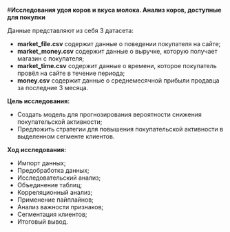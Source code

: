#**Исследования удоя коров и вкуса молока. Анализ коров, доступные для покупки**

Данные представляют из себя 3 датасета:
- **market_file.csv** содержит данные о поведении покупателя на сайте;
- **market_money.csv** содержит данные о выручке, которую получает магазин с покупателя;
- **market_time.csv** содержит данные о времени, которое покупатель провёл на сайте в течение периода;
- **money.csv** содержит данные о среднемесячной прибыли продавца за последние 3 месяца.

**Цель исследования:**
- Создать модель для прогнозирования вероятности снижения покупательской активности;
- Предложить стратегии для повышения покупательской активности в выделенном сегменте клиентов.

**Ход исследования:**
- Импорт данных;
- Предобработка данных;
- Исследовательский анализ;
- Объединение таблиц;
- Корреляционный анализ;
- Применение пайплайнов;
- Анализ важности признаков;
- Сегментация клиентов;
- Итоговый вывод.
